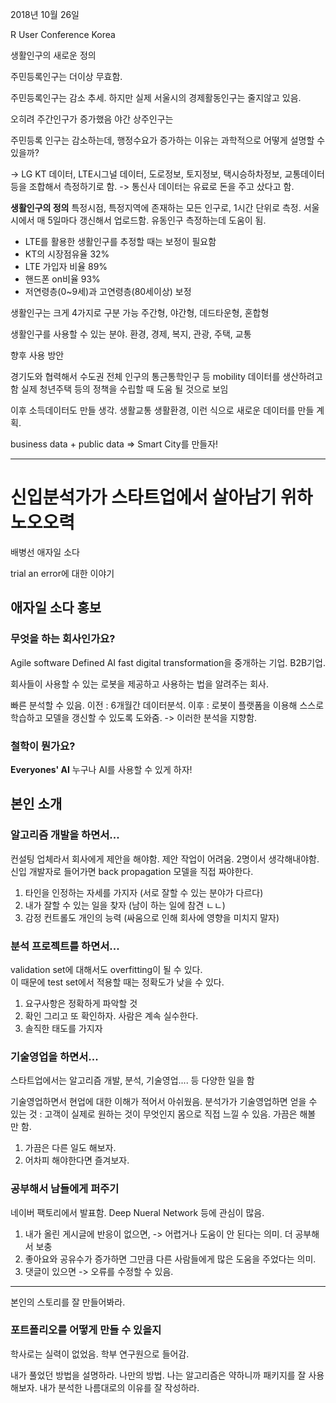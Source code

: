 2018년 10월 26일 

R User Conference Korea



생활인구의 새로운 정의 

주민등록인구는 더이상 무효함. 

주민등록인구는 감소 추세. 
하지만 실제 서울시의 경제활동인구는 줄지않고 있음. 

오히려 주간인구가 증가했음 
야간 상주인구는 

주민등록 인구는 감소하는데, 행정수요가 증가하는 이유는 과학적으로 어떻게 설명할 수 있을까?

-> LG KT 데이터, LTE시그널 데이터, 도로정보, 토지정보, 택시승하차정보, 교통데이터 등을 조합해서 측정하기로 함.  -> 통신사 데이터는 유료로 돈을 주고 샀다고 함. 

**생활인구의 정의**
특정시점, 특정지역에 존재하는 모든 인구로, 1시간 단위로 측정. 
서울시에서 매 5일마다 갱신해서 업로드함. 
유동인구 측정하는데 도움이 됨. 


- LTE를 활용한 생활인구를 추정할 때는 보정이 필요함 
- KT의 시장점유율 32%
- LTE 가입자 비율 89%
- 핸드폰 on비율 93%
- 저연령층(0~9세)과 고연령층(80세이상) 보정

생활인구는 크게 4가지로 구분 가능 
주간형, 야간형, 데드타운형, 혼합형

생활인구를 사용할 수 있는 분야. 
환경, 경제, 복지, 관광, 주택, 교통

향후 사용 방안

경기도와 협력해서 
수도권 전체 인구의 통근통학인구 등 mobility 데이터를 생산하려고 함 
실제 청년주택 등의 정책을 수립할 때 도움 될 것으로 보임 

이후 소득데이터도 만들 생각. 생활교통 생활환경, 
이런 식으로 새로운 데이터를 만들 계획.

business data + public data => Smart City를 만들자!




***


# 신입분석가가 스타트업에서 살아남기 위하 노오오력

배병선 
애자일 소다

trial an error에 대한 이야기 

## 애자일 소다 홍보

### 무엇을 하는 회사인가요?

Agile software Defined AI
fast digital transformation을 중개하는 기업. B2B기업. 

회사들이 사용할 수 있는 로봇을 제공하고 사용하는 법을 알려주는 회사. 

빠른 분석할 수 있음. 
이전 : 6개월간 데이터분석. 
이후 : 로봇이 플랫폼을 이용해 스스로 학습하고 모델을 갱신할 수 있도록 도와줌. 
-> 이러한 분석을 지향함. 


### 철학이 뭔가요?

**Everyones' AI** 누구나 AI를 사용할 수 있게 하자!

## 본인 소개 

### 알고리즘 개발을 하면서...

컨설팅 업체라서 회사에게 제안을 해야함. 
제안 작업이 어려움. 2명이서 생각해내야함. 
신입 개발자로 들어가면 back propagation 모델을 직접 짜야한다. 

1. 타인을 인정하는 자세를 가지자 (서로 잘할 수 있는 분야가 다르다)
2. 내가 잘할 수 있는 일을 찾자 (남이 하는 일에 참견 ㄴㄴ)
3. 감정 컨트롤도 개인의 능력 (싸움으로 인해 회사에 영향을 미치지 말자)

### 분석 프로젝트를 하면서... 

validation set에 대해서도 overfitting이 될 수 있다.  
이 때문에 test set에서 적용할 때는 정확도가 낮을 수 있다. 

1. 요구사항은 정확하게 파악할 것
2. 확인 그리고 또 확인하자. 사람은 계속 실수한다. 
3. 솔직한 태도를 가지자 

### 기술영업을 하면서...

스타트업에서는 알고리즘 개발, 분석, 기술영업.... 등 다양한 일을 함 

기술영업하면서 현업에 대한 이해가 적어서 아쉬웠음. 
분석가가 기술영업하면 얻을 수 있는 것 : 고객이 실제로 원하는 것이 무엇인지 몸으로 직접 느낄 수 있음. 가끔은 해볼 만 함. 

1. 가끔은 다른 일도 해보자. 
2. 어차피 해야한다면 즐겨보자. 


### 공부해서 남들에게 퍼주기 

네이버 팩토리에서 발표함. 
Deep Nueral Network 등에 관심이 많음. 

1. 내가 올린 게시글에 반응이 없으면, -> 어렵거나 도움이 안 된다는 의미. 더 공부해서 보충
2. 좋아요와 공유수가 증가하면 그만큼 다른 사람들에게 많은 도움을 주었다는 의미. 
3. 댓글이 있으면 -> 오류를 수정할 수 있음. 


*** 

본인의 스토리를 잘 만들어봐라. 

### 포트폴리오를 어떻게 만들 수 있을지 
학사로는 실력이 없었음. 
학부 연구원으로 들어감. 

내가 풀었던 방법을 설명하라. 나만의 방법. 
나는 알고리즘은 약하니까 패키지를 잘 사용해보자. 
내가 분석한 나름대로의 이유를 잘 작성하라.







